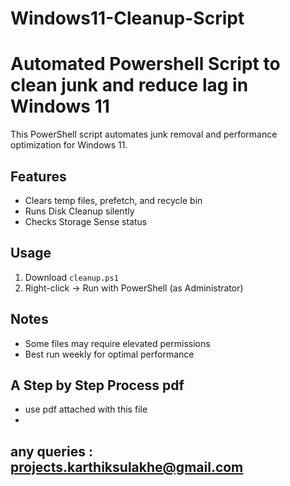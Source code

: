 # Windows11-Cleanup-Script
# Automated Powershell Script to clean junk and reduce lag in Windows 11

This PowerShell script automates junk removal and performance optimization for Windows 11.

## Features
- Clears temp files, prefetch, and recycle bin
- Runs Disk Cleanup silently
- Checks Storage Sense status

## Usage
1. Download `cleanup.ps1`
2. Right-click → Run with PowerShell (as Administrator)

## Notes
- Some files may require elevated permissions
- Best run weekly for optimal performance

## A Step by Step Process pdf 
- use pdf attached with this file
- 
## any queries : projects.karthiksulakhe@gmail.com 
